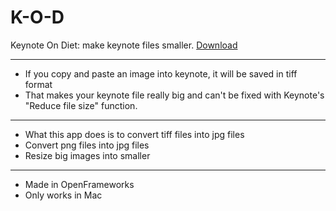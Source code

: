 # K-O-D
Keynote On Diet: make keynote files smaller. [Download](https://github.com/quietcricket/kod/releases)

---
* If you copy and paste an image into keynote, it will be saved in tiff format
* That makes your keynote file really big and can't be fixed with Keynote's "Reduce file size" function.
---
* What this app does is to convert tiff files into jpg files
* Convert png files into jpg files
* Resize big images into smaller
---
* Made in OpenFrameworks
* Only works in Mac
